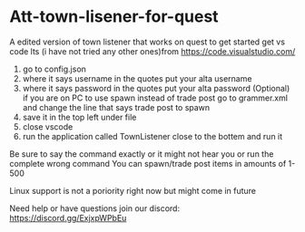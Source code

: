 # Att-town-lisener-for-quest
A edited version of town listener that works on quest
to get started get vs code lts (i have not tried any other ones)from https://code.visualstudio.com/
1. go to config.json
2. where it says username in the quotes put your alta username
3.  where it says password in the quotes put your alta password
(Optional) if you are on PC to use spawn instead of trade post go to grammer.xml and change the line that says trade post to spawn
4.  save it in the top left under file 
5.  close vscode 
6.  run the application called TownListener close to the bottem and run it

Be sure to say the command exactly or it might not hear you or run the complete wrong command 
You can spawn/trade post items in amounts of 1-500

Linux support is not a poriority right now but might come in future 

Need help or have questions join our discord: https://discord.gg/ExjxpWPbEu

